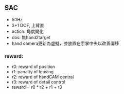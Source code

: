 ## SAC
* 50Hz
* 3+1 DOF, 上臂直
* action: 角度變化
* obs: 無hand2target
* hand camera更新為虛擬，並放置在手掌中央以改善偏移
### reward:
* r0: reward of position
* r1: panalty of leaving
* r2: reward of handCAM central
* r3: reward of detail control
* reward = r0 * r2 + r1 + r3